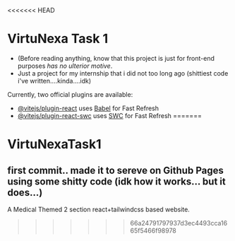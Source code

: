 <<<<<<< HEAD
# VirtuNexa Task 1
- (Before reading anything, know that this project is just for front-end purposes *has no ulterior motive*.
- Just a project for my internship that i did not too long ago (shittiest code i've written....kinda....idk)

Currently, two official plugins are available:

- [@vitejs/plugin-react](https://github.com/vitejs/vite-plugin-react/blob/main/packages/plugin-react/README.md) uses [Babel](https://babeljs.io/) for Fast Refresh
- [@vitejs/plugin-react-swc](https://github.com/vitejs/vite-plugin-react-swc) uses [SWC](https://swc.rs/) for Fast Refresh
=======
# VirtuNexaTask1
## first commit.. made it to sereve on Github Pages using some shitty code (idk how it works... but it does...)
A Medical Themed 2 section react+tailwindcss based website.
>>>>>>> 66a24791797937d3ec4493cca1665f5466f98978
